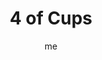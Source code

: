 ---
# basics
title     		 : "4 of Cups"
token					 : 'cups-04'
card_type			 : '' # major, minor, court
layout				 : "tarot-card"
author    		 : 'me'
one_liner 		 : "Boredom, listlessness, lethargy, stability, ingratitude"
alt_names			 : ['Luxury', 'Apathy']
images				 : ['/assets/images/tarot/rws/rw-cups-04.jpg']
keywords			 : ['boredom', 'listlessness', 'lethargy', 'stability', 'ingratitude']
url						 : 'tarot/cards/cups-04'
aliases				 : []

meaning_light  : "Maintaining your emotional stability. Refusing to give in to overwhelming emotions. Appreciating what you have and refusing to take it for granted. Seeing the value of long-term commitments."

meaning_shadow : "Being bored. Daydreaming at the expense of your work. Refusing to be engaged by opportunity. Taking people and relationships for granted. Ignoring romantic or spiritual opportunities. Spurning inspiration. Feeling everything should stay “just like it is!”"

# more detail
correspondence_planet 			: "Moon"
correspondence_astrological : "Cancer"
correspondence_affirmation  : "I appreciate what I’ve been given."
correspondence_story 				: "For right or wrong, the main character refuses to re-evaluate his or her feelings about an important person or issue. Alternatively, the main character suffers from boredom."

advice_relationships 	 : "Without adequate attention, even the best relationships grow stale over time. Reignite the spark. Rediscover what brought you together. If on your own and unhappy about it, don’t play the victim: get back in the game."

advice_work 					 : "Bored? It’s time to ask for new challenges. When work fails to fulfill us, it quickly becomes drudgery. There’s always plenty to do. You can shatter inertia by just getting started. Take that first step; others will follow."

advice_spirituality 	 : "Unless you tap into a fresh reservoir, your spiritual well will eventually run dry. Replenish your Spirit with a dip into new experiences: meditation, drumming, fasting. Open yourself to new possibilities."

advice_personal_growth : "Boredom and ingratitude blind us to new opportunities. Don’t fall into this trap! Alter your routine. Try new foods. Dress in different colors. Break the mold, and you’ll never stop growing."

advice_fortune_telling : "A lover is getting restless. Find out what he or she needs, or new opportunities may lure your partner away."

questions	: ["The figure already possesses three familiar, comforting cups. What emotional or spiritual resource are you fixated on to the point that they might blind you to other opportunities out there?", "How might focusing on pleasure yet to come help you deal with the less attractive, less engaging responsibilities you face today?", "How can I use this “downtime” to my best advantage?", "How can I show my partner that I don’t take him or her for granted?", "To what extent is my mood blinding me to new opportunities?"]

# referenced in the symbols.toml data file
symbols	  : ['4', 'cups', 'extended-cup', 'hand-of-god']

# metadata
suppress_topnav : true
related_cards 	: []

---